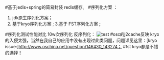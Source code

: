 #基于jedis+spring的简易封装 redis缓存。
#序列化方案 ：
1. jdk原生序列化方案；
2. 基于kryo序列化方案 ;
3.基于 FST序列化方案 ;

#序列化测试性能对比 10w次序列化 反序列化：
![test](http://git.oschina.net/uploads/images/2014/0214/102416_f5ac080e_1052.png)
#osc的j2cache反映 kryo的入侵太强，当然在我自己的应用中没有出现过此类问题，问题详见这里：[kryo issue:]http://www.oschina.net/question/146430_143274；
#fst kryo都是不错的选择！ 